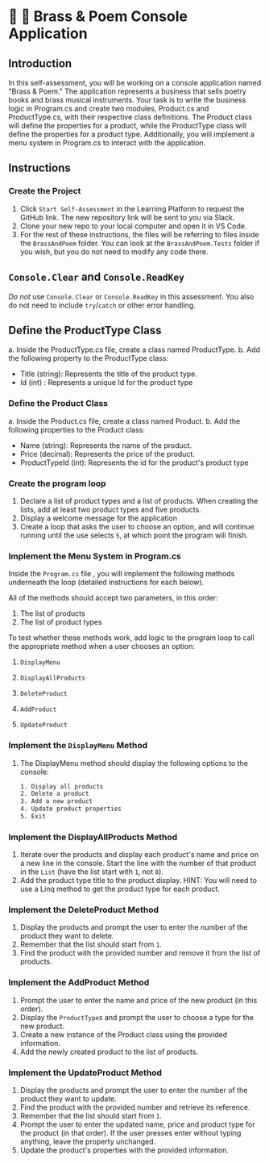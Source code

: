 # :trumpet: :page_with_curl: Brass & Poem Console Application

## Introduction

In this self-assessment, you will be working on a console application named "Brass & Poem." The application represents a business that sells poetry books and brass musical instruments. Your task is to write the business logic in Program.cs and create two modules, Product.cs and ProductType.cs, with their respective class definitions. The Product class will define the properties for a product, while the ProductType class will define the properties for a product type. Additionally, you will implement a menu system in Program.cs to interact with the application.

## Instructions

### Create the Project
1. Click `Start Self-Assessment` in the Learning Platform to request the GitHub link. The new repository link will be sent to you via Slack.
1. Clone your new repo to your local computer and open it in VS Code.
1. For the rest of these instructions, the files will be referring to files inside the `BrassAndPoem` folder. You can look at the `BrassAndPoem.Tests` folder if you wish, but you do not need to modify any code there. 

## `Console.Clear` and `Console.ReadKey`
 _Do not_ use `Console.Clear` or `Console.ReadKey` in this assessment. You also do not need to include `try`/`catch` or other error handling.

## Define the ProductType Class
a. Inside the ProductType.cs file, create a class named ProductType.
b. Add the following property to the ProductType class:

* Title (string): Represents the title of the product type.
* Id (int) : Represents a unique Id for the product type

### Define the Product Class
a. Inside the Product.cs file, create a class named Product.
b. Add the following properties to the Product class:
* Name (string): Represents the name of the product.
* Price (decimal): Represents the price of the product.
* ProductTypeId (int): Represents the id for the product's product type

### Create the program loop
1. Declare a list of product types and a list of products. When creating the lists, add at least two product types and five products.
1. Display a welcome message for the application
1. Create a loop that asks the user to choose an option, and will continue running until the use selects `5`, at which point the program will finish. 

### Implement the Menu System in Program.cs
Inside the `Program.cs` file , you will implement the following methods underneath the loop (detailed instructions for each below). 

All of the methods should accept two parameters, in this order:
1. The list of products
1. The list of product types

To test whether these methods work, add logic to the program loop to call the appropriate method when a user chooses an option:

1. `DisplayMenu`

1. `DisplayAllProducts`

1. `DeleteProduct`

1. `AddProduct`

1. `UpdateProduct`

### Implement the `DisplayMenu` Method

1. The DisplayMenu method should display the following options to the console:

   ```sh
   1. Display all products
   2. Delete a product
   3. Add a new product
   4. Update product properties
   5. Exit
   ```

### Implement the DisplayAllProducts Method

1. Iterate over the products and display each product's name and price on a new line in the console. Start the line with the number of that product in the `List` (have the list start with `1`, not `0`).
1. Add the product type title to the product display. HINT: You will need to use a Linq method to get the product type for each product. 

### Implement the DeleteProduct Method

1. Display the products and prompt the user to enter the number of the product they want to delete.
1. Remember that the list should start from `1`.
1. Find the product with the provided number and remove it from the list of products.

### Implement the AddProduct Method

1. Prompt the user to enter the name and price of the new product (in this order).
1. Display the `ProductType`s and prompt the user to choose a type for the new product. 
1. Create a new instance of the Product class using the provided information.
1. Add the newly created product to the list of products.

### Implement the UpdateProduct Method

1. Display the products and prompt the user to enter the number of the product they want to update.
1. Find the product with the provided number and retrieve its reference.
1. Remember that the list should start from `1`.
1. Prompt the user to enter the updated name, price and product type for the product (in that order). If the user presses enter without typing anything, leave the property unchanged. 
1. Update the product's properties with the provided information.
